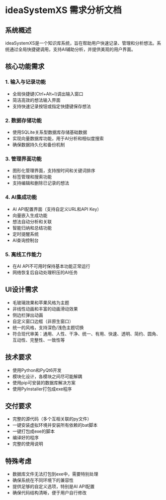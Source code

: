 # ideaSystemXS 需求分析文档

## 系统概述
ideaSystemXS是一个知识库系统，旨在帮助用户快速记录、管理和分析想法。系统通过全局快捷键调用，支持AI辅助分析，并提供美观的用户界面。

## 核心功能需求

### 1. 输入与记录功能
- 全局快捷键(Ctrl+Alt+I)调出输入窗口
- 简洁高效的想法输入界面
- 支持快速记录按钮或指定快捷键保存想法

### 2. 数据存储功能
- 使用SQLite关系型数据库存储基础数据
- 实现向量数据库功能，用于AI分析和相似度搜索
- 确保数据持久化和备份机制

### 3. 管理界面功能
- 图形化管理界面，支持按时间和关键词排序
- 标签管理和搜索功能
- 支持编辑和删除已记录的想法

### 4. AI集成功能
- AI API配置界面（支持自定义URL和API Key）
- 向量嵌入生成功能
- 想法自动分析和关联
- 智能归纳和总结功能
- 定时提醒系统
- AI查询控制台

### 5. 离线工作能力
- 在AI API不可用时保持基本功能正常运行
- 网络恢复后自动处理积压的AI任务

## UI设计需求
- 毛玻璃效果和苹果风格为主题
- 非线性动画和丰富的动画滑动效果
- 侧边栏弹出动画
- 自定义窗口边框（非原生窗口）
- 统一的风格，支持深色/浅色主题切换
- 符合现代审美：通用、人性、干净、统一、有用、快速、透明、简约、圆角、互动性、完整性、一致性等

## 技术要求
- 使用Python和PyQt6开发
- 模块化设计，各模块之间尽可能解耦
- 使用pip可安装的数据库解决方案
- 使用PyInstaller打包成exe程序

## 交付要求
- 完整的源代码（多个互相关联的py文件）
- 一键安装虚拟环境并安装所有依赖的bat脚本
- 一键打包成exe的脚本
- 编译好的程序
- 完整的使用说明

## 特殊考虑
- 数据库文件无法打包到exe中，需要特别处理
- 确保系统在不同环境下的兼容性
- 提供足够的自定义选项，特别是AI API配置
- 确保代码结构清晰，便于用户自行修改
